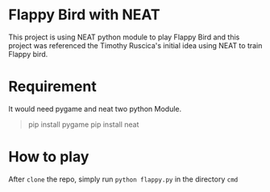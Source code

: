# Flappy Bird with NEAT

This project is using NEAT python module to play Flappy Bird
and this project was referenced the Timothy Ruscica's initial idea using NEAT to train Flappy bird.

# Requirement

It would need pygame and neat two python Module.

> pip install pygame
> pip install neat

# How to play

After `clone` the repo, simply run `python flappy.py` in the directory `cmd`


